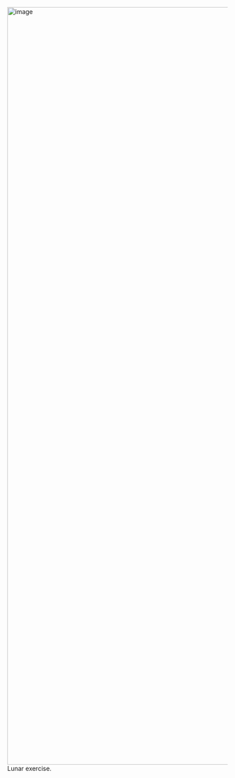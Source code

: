 <img width="4732" height="1728" alt="image" src="https://github.com/user-attachments/assets/cfbfaa68-43a5-4fc1-a69d-ee634e61fe6a" />Lunar exercise.
